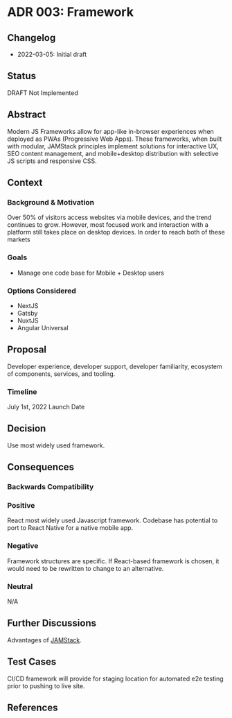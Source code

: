 # ADR 003: Framework

## Changelog
* 2022-03-05: Initial draft

## Status
DRAFT Not Implemented

## Abstract
Modern JS Frameworks allow for app-like in-browser experiences when deployed as PWAs (Progressive Web Apps). These frameworks, when built with modular, JAMStack principles implement solutions for interactive UX, SEO content management, and mobile+desktop distribution with selective JS scripts and responsive CSS.

## Context

### Background & Motivation
Over 50% of visitors access websites via mobile devices, and the trend continues to grow. However, most focused work and interaction with a platform still takes place on desktop devices. In order to reach both of these markets

### Goals
* Manage one code base for Mobile + Desktop users


### Options Considered
* NextJS
* Gatsby
* NuxtJS
* Angular Universal

## Proposal 
Developer experience, developer support, developer familiarity, ecosystem of components, services, and tooling.

### Timeline
July 1st, 2022 Launch Date

## Decision
Use most widely used framework.

## Consequences


### Backwards Compatibility


### Positive
React most widely used Javascript framework. Codebase has potential to port to React Native for a native mobile app.

### Negative
Framework structures are specific. If React-based framework is chosen, it would need to be rewritten to change to an alternative.

### Neutral
N/A

## Further Discussions
Advantages of [JAMStack](https://jamstack.org/).

## Test Cases
CI/CD framework will provide for staging location for automated e2e testing prior to pushing to live site.

## References